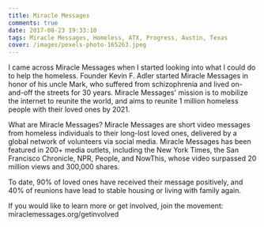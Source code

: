 ```yaml
---
title: Miracle Messages
comments: true
date: 2017-08-23 19:33:10
tags: Miracle Messages, Homeless, ATX, Progress, Austin, Texas
cover: /images/pexels-photo-165263.jpeg
---
```


I came across Miracle Messages when I started looking into what I could do to help the homeless. Founder Kevin F. Adler started Miracle Messages in honor of his uncle Mark, who suffered from schizophrenia and lived on-and-off the streets for 30 years. Miracle Messages' mission is to mobilize the internet to reunite the world, and aims to reunite 1 million homeless people with their loved ones by 2021.

What are Miracle Messages? Miracle Messages are short video messages from homeless individuals to their long-lost loved ones, delivered by a global network of volunteers via social media. Miracle Messages has been featured in 200+ media outlets, including the New York Times, the San Francisco Chronicle, NPR, People, and NowThis, whose video surpassed 20 million views and 300,000 shares.

To date, 90% of loved ones have received their message positively, and 40% of reunions have lead to stable housing or living with family again. 

If you would like to learn more or get involved, join the movement: miraclemessages.org/getinvolved



 